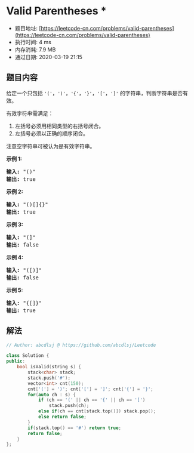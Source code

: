 # Valid Parentheses *
- 题目地址: [https://leetcode-cn.com/problems/valid-parentheses](https://leetcode-cn.com/problems/valid-parentheses)
- 执行时间: 4 ms
- 内存消耗: 7.9 MB
- 通过日期: 2020-03-19 21:15

## 题目内容
<p>给定一个只包括 <code>'('</code>，<code>')'</code>，<code>'{'</code>，<code>'}'</code>，<code>'['</code>，<code>']'</code> 的字符串，判断字符串是否有效。</p>

<p>有效字符串需满足：</p>

<ol>
	<li>左括号必须用相同类型的右括号闭合。</li>
	<li>左括号必须以正确的顺序闭合。</li>
</ol>

<p>注意空字符串可被认为是有效字符串。</p>

<p><strong>示例 1:</strong></p>

<pre><strong>输入:</strong> "()"
<strong>输出:</strong> true
</pre>

<p><strong>示例 2:</strong></p>

<pre><strong>输入:</strong> "()[]{}"
<strong>输出:</strong> true
</pre>

<p><strong>示例 3:</strong></p>

<pre><strong>输入:</strong> "(]"
<strong>输出:</strong> false
</pre>

<p><strong>示例 4:</strong></p>

<pre><strong>输入:</strong> "([)]"
<strong>输出:</strong> false
</pre>

<p><strong>示例 5:</strong></p>

<pre><strong>输入:</strong> "{[]}"
<strong>输出:</strong> true</pre>


## 解法
```cpp
// Author: abcdlsj @ https://github.com/abcdlsj/Leetcode

class Solution {
public:
    bool isValid(string s) {
        stack<char> stack;
        stack.push('#');
        vector<int> cnt(150);
        cnt['('] = ')'; cnt['['] = ']'; cnt['{'] = '}';
        for(auto ch : s) {
            if (ch == '(' || ch == '{' || ch == '[')
                stack.push(ch);
            else if(ch == cnt[stack.top()]) stack.pop();
            else return false;
        }
        if(stack.top() == '#') return true;
        return false;
    }
};

```